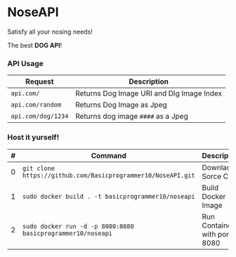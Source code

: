 # NoseAPI
Satisfy all your nosing needs!

The best **DOG API**!

### API Usage

|Request|Description|
|-|-|
|`api.com/`|Returns Dog Image URI and DIg Image Index|
|`api.com/random`|Returns Dog Image as Jpeg|
|`api.com/dog/1234`|Returns dog image `####` as a Jpeg|

### Host it yurself!

|#|Command|Description|
|-|-|-|
|0|`git clone https://github.com/Basicprogrammer10/NoseAPI.git`|Downlaod Sorce Code|
|1|`sudo docker build . -t basicprogrammer10/noseapi`|Build Docker Image|
|2|`sudo docker run -d -p 8080:8080  basicprogrammer10/noseapi`|Run Container with port 8080|
